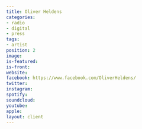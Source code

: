 ```yaml
---
title: Oliver Heldens
categories:
- radio
- digital
- press
tags:
- artist
position: 2
image: 
is-featured: 
is-front: 
website: 
facebook: https://www.facebook.com/OliverHeldens/
twitter: 
instagram: 
spotify: 
soundcloud: 
youtube: 
apple: 
layout: client
---
```


